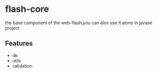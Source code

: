 # flash-core
the base component of the web-flash,you can alos use it alone in javase project 
               
## Features
- db
- utils
- validation
